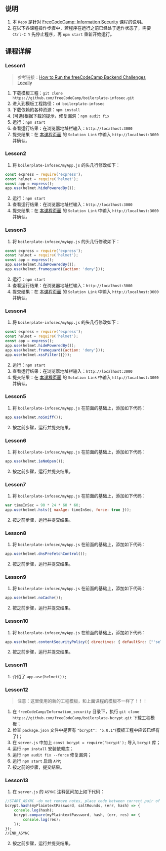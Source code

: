 ## 说明
1. 本 `Repo` 是针对 [FreeCodeCamp: Information Security](https://www.freecodecamp.org/learn/information-security/) 课程的说明。
2. 在以下各课程操作步骤中，若程序在运行之前已经处于运作状态了，需要 `Ctrl-C Y` 先停止程序，再 `npm start` 重新开始运行。

## 课程详解
### Lesson1
> 参考链接：[How to Run the freeCodeCamp Backend Challenges Locally](https://www.freecodecamp.org/news/how-to-run-the-freecodecamp-backend-challenges-locally/)
1. 下载模板工程：`git clone https://github.com/freeCodeCamp/boilerplate-infosec.git`
2. 进入到模板工程路径：`cd boilerplate-infosec`
3. 下载依赖的各种资源：`npm install`
4. (可选)根据下载的提示，修复漏洞：`npm audit fix`
5. 运行：`npm start`
6. 查看运行结果：在浏览器地址栏输入：`http://localhost:3000`
7. 提交结果：在 [本课程页面](https://www.freecodecamp.org/learn/information-security/information-security-with-helmetjs/install-and-require-helmet) 的 `Solution Link` 中输入 `http://localhost:3000` 并确认。

### Lesson2
1. 将 `boilerplate-infosec/myApp.js` 的头几行修改如下：
```js
const express = require('express');
const helmet = require('helmet');
const app = express();
app.use(helmet.hidePoweredBy());
```
2. 运行：`npm start`
3. 查看运行结果：在浏览器地址栏输入：`http://localhost:3000`
4. 提交结果：在 [本课程页面](https://www.freecodecamp.org/learn/information-security/information-security-with-helmetjs/hide-potentially-dangerous-information-using-helmet-hidepoweredby) 的 `Solution Link` 中输入 `http://localhost:3000` 并确认。

### Lesson3
1. 将 `boilerplate-infosec/myApp.js` 的头几行修改如下：
```js
const express = require('express');
const helmet = require('helmet');
const app = express();
app.use(helmet.hidePoweredBy());
app.use(helmet.frameguard({action: 'deny'}));
```
2. 运行：`npm start`
3. 查看运行结果：在浏览器地址栏输入：`http://localhost:3000`
4. 提交结果：在 [本课程页面](https://www.freecodecamp.org/learn/information-security/information-security-with-helmetjs/mitigate-the-risk-of-clickjacking-with-helmet-frameguard) 的 `Solution Link` 中输入 `http://localhost:3000` 并确认。 

### Lesson4
1. 将 `boilerplate-infosec/myApp.js` 的头几行修改如下：
```js
const express = require('express');
const helmet = require('helmet');
const app = express();
app.use(helmet.hidePoweredBy());
app.use(helmet.frameguard({action: 'deny'}));
app.use(helmet.xssFilter({}));
```
2. 运行：`npm start`
3. 查看运行结果：在浏览器地址栏输入：`http://localhost:3000`
4. 提交结果：在 [本课程页面](https://www.freecodecamp.org/learn/information-security/information-security-with-helmetjs/mitigate-the-risk-of-cross-site-scripting-xss-attacks-with-helmet-xssfilter) 的 `Solution Link` 中输入 `http://localhost:3000` 并确认。 

### Lesson5
1. 将 `boilerplate-infosec/myApp.js` 在前面的基础上，添加如下代码：
```js
app.use(helmet.noSniff());
```
2. 按之前步骤，运行并提交结果。

### Lesson6
1. 将 `boilerplate-infosec/myApp.js` 在前面的基础上，添加如下代码：
```js
app.use(helmet.ieNoOpen());
```
2. 按之前步骤，运行并提交结果。

### Lesson7
1. 将 `boilerplate-infosec/myApp.js` 在前面的基础上，添加如下代码：
```js
var timeInSec = 90 * 24 * 60 * 60;
app.use(helmet.hsts({ maxAge: timeInSec, force: true }));
```
2. 按之前步骤，运行并提交结果。

### Lesson8
1. 将 `boilerplate-infosec/myApp.js` 在前面的基础上，添加如下代码：
```js
app.use(helmet.dnsPrefetchControl());
```
2. 按之前步骤，运行并提交结果。

### Lesson9
1. 将 `boilerplate-infosec/myApp.js` 在前面的基础上，添加如下代码：
```js
app.use(helmet.noCache());
```
2. 按之前步骤，运行并提交结果。

### Lesson10
1. 将 `boilerplate-infosec/myApp.js` 在前面的基础上，添加如下代码：
```js
app.use(helmet.contentSecurityPolicy({ directives: { defaultSrc: ["'self'"], scriptSrc: ["'self'", "trusted-cdn.com"] } }));
```
2. 按之前步骤，运行并提交结果。

### Lesson11
1. 介绍了 `app.use(helmet());`

### Lesson12
> 注意：这里使用的新的工程模板，和上面课程的模板不一样了！！！
1. 在 `freeCodeCamp/Information_security` 目录下，执行 `git clone https://github.com/freeCodeCamp/boilerplate-bcrypt.git` 下载工程模板；
2. 检查 `package.json` 文件中是否有 `"bcrypt": "5.0.1"`(模板工程中应该已经有了)；
3. 在 `server.js` 中加上 `const bcrypt = require('bcrypt');` 导入 `bcrypt` 库；
4. 运行 `npm install` 安装依赖库；
5. 运行 `npm audit fix --force` 修复漏洞；
6. 运行 `npm start` 启动 `APP`;
7. 按之前的步骤，提交结果。

### Lesson13
1. 在 `server.js` 的 `ASYNC` 注释区间加上如下代码：
```js
//START_ASYNC -do not remove notes, place code between correct pair of notes.
bcrypt.hash(myPlaintextPassword, saltRounds, (err, hash) => {
    console.log(hash);
    bcrypt.compare(myPlaintextPassword, hash, (err, res) => {
        console.log(res);
    });
});
//END_ASYNC
```
2. 按之前步骤，运行并提交结果。